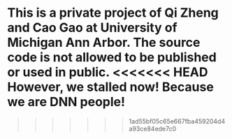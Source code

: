 This is a private project of Qi Zheng and Cao Gao at University of Michigan Ann Arbor.
The source code is not allowed to be published or used in public.
<<<<<<< HEAD
However, we stalled now! Because we are DNN people!
=======
>>>>>>> 1ad55bf05c65e667fba459204d4a93ce84ede7c0
